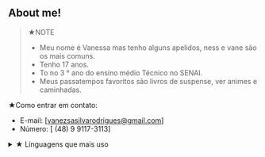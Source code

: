  ## About me! 

> ★NOTE
> - Meu nome é Vanessa mas tenho alguns apelidos, ness e vane são os mais comuns.  
> - Tenho 17 anos.  
> - To no 3 ° ano do ensino médio Técnico no SENAI.    
> - Meus passatempos favoritos são livros de suspense, ver animes e caminhadas.

★Como entrar em contato:

*   E-mail: [vanezsasilvarodrigues@gmail.com]
*   Número: [ (48) 9 9117-3113]

<details>
<summary> ★ Linguagens que mais uso</summary>
  
| Rank | Linguagens|
|-----:|-----------|
|     1| HTML      |
|     2| CSS       |
|     3| JS        |

</details> 


 









